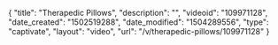 {
    "title": "Therapedic Pillows",
    "description": "",
    "videoid": "109971128",
    "date_created": "1502519288",
    "date_modified": "1504289556",
    "type": "captivate",
    "layout": "video",
    "url": "\/v\/therapedic-pillows\/109971128"
}